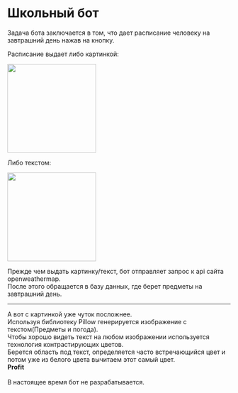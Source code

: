 # Школьный бот
Задача бота заключается в том, что дает расписание человеку на завтрашний день нажав на кнопку.

Расписание выдает либо картинкой:

<img src="https://sun9-20.userapi.com/c857724/v857724455/1ff0f8/2iG8NYyYFd8.jpg" width="200">

Либо текстом:

<img src="https://sun9-50.userapi.com/c857432/v857432455/1f2f45/nUcsgWVHdmg.jpg" width="200">

Прежде чем выдать картинку/текст, бот отправляет запрос к api сайта openweathermap.<br>
После этого обращается в базу данных, где берет предметы на завтрашний день.<br>
<hr>
А вот с картинкой уже чуток посложнее.<br>
Используя библиотеку Pillow генерируется изображение с текстом(Предметы и погода).<br>
Чтобы хорошо видеть текст на любом изображении используется технология контрастирующих цветов.<br>
Берется область под текст, определяется часто встречающийся цвет и потом уже из белого цвета вычитаем этот самый цвет.<br>
<b>Profit</b>
<br>
<br>
 В настоящее время бот не разрабатывается.
